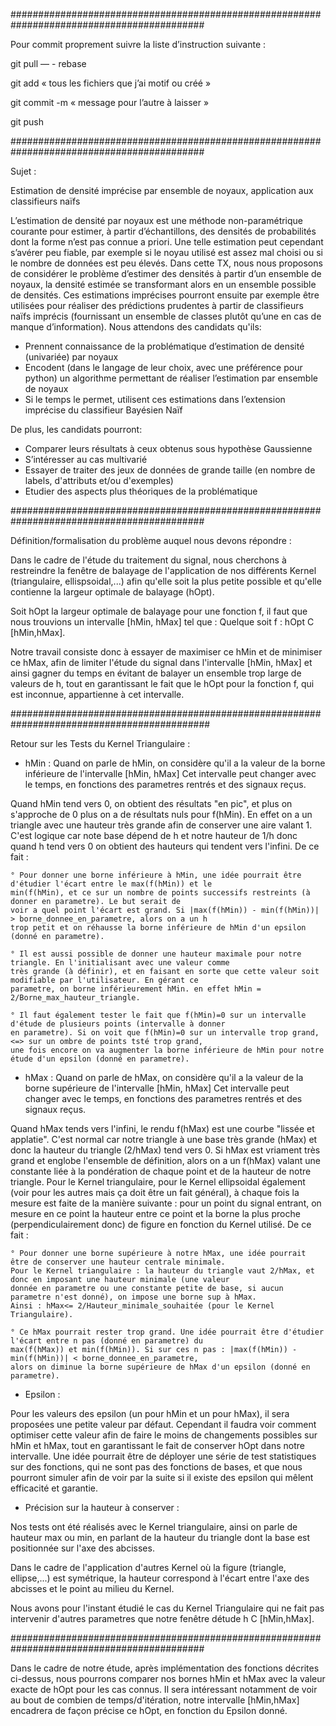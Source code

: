 ###########################################################################################


Pour commit proprement suivre la liste d’instruction suivante :

git pull — - rebase

git add « tous les fichiers que j’ai motif ou créé »

git commit -m « message pour l’autre à laisser »

git push


###########################################################################################


Sujet :

Estimation de densité imprécise par ensemble de noyaux, application aux classifieurs naïfs

L’estimation de densité par noyaux est une méthode non-paramétrique courante pour estimer, à partir d’échantillons, des
densités de probabilités dont la forme n’est pas connue a priori. Une telle estimation peut cependant s’avérer peu fiable,
par exemple si le noyau utilisé est assez mal choisi ou si le nombre de données est peu élevés. Dans cette TX, nous
nous proposons de considérer le problème d’estimer des densités à partir d’un ensemble de noyaux, la densité estimée se
transformant alors en un ensemble possible de densités. Ces estimations imprécises pourront ensuite par exemple être
utilisées pour réaliser des prédictions prudentes à partir de classifieurs naïfs imprécis (fournissant un ensemble de
classes plutôt qu’une en cas de manque d’information). Nous attendons des candidats qu'ils:

* Prennent connaissance de la problématique d’estimation de densité (univariée) par noyaux
* Encodent (dans le langage de leur choix, avec une préférence pour python) un algorithme permettant de réaliser
  l’estimation par ensemble de noyaux
* Si le temps le permet, utilisent ces estimations dans l’extension imprécise du classifieur Bayésien Naïf

De plus, les candidats pourront:

* Comparer leurs résultats à ceux obtenus sous hypothèse Gaussienne
* S’intéresser au cas multivarié
* Essayer de traiter des jeux de données de grande taille (en nombre de labels, d'attributs et/ou d'exemples)
* Etudier des aspects plus théoriques de la problématique


###########################################################################################


Définition/formalisation du problème auquel nous devons répondre :

Dans le cadre de l'étude du traitement du signal, nous cherchons à restreindre la fenêtre de balayage de
l'application de nos différents Kernel (triangulaire, ellispsoidal,...) afin qu'elle soit la plus petite possible
et qu'elle contienne la largeur optimale de balayage (hOpt).

Soit hOpt la largeur optimale de balayage pour une fonction f,
il faut que nous trouvions un intervalle [hMin, hMax] tel que :
    Quelque soit f : hOpt C [hMin,hMax].

Notre travail consiste donc à essayer de maximiser ce hMin et de minimiser ce hMax, afin de limiter l'étude du signal dans
l'intervalle [hMin, hMax] et ainsi gagner du temps en évitant de balayer un ensemble trop large de valeurs de h, tout en
garantissant le fait que le hOpt pour la fonction f, qui est inconnue, appartienne à cet intervalle.


############################################################################################


Retour sur les Tests du Kernel Triangulaire :

- hMin : Quand on parle de hMin, on considère qu'il a la valeur de la borne inférieure de l'intervalle [hMin, hMax]
        Cet intervalle peut changer avec le temps, en fonctions des parametres rentrés et des signaux reçus.

Quand hMin tend vers 0, on obtient des résultats "en pic", et plus on s'approche de 0 plus on a de résultats nuls pour
f(hMin).
En effet on a un triangle avec une hauteur très grande afin de conserver une aire valant 1. C'est logique car note base
dépend de h et notre hauteur de 1/h donc quand h tend vers 0 on obtient des hauteurs qui tendent vers l'infini.
De ce fait :

    ° Pour donner une borne inférieure à hMin, une idée pourrait être d'étudier l'écart entre le max(f(hMin)) et le
    min(f(hMin), et ce sur un nombre de points successifs restreints (à donner en parametre). Le but serait de
    voir a quel point l'écart est grand. Si |max(f(hMin)) - min(f(hMin))| > borne_donnee_en_parametre, alors on a un h
    trop petit et on réhausse la borne inférieure de hMin d'un epsilon (donné en parametre).

    ° Il est aussi possible de donner une hauteur maximale pour notre triangle. En l'initialisant avec une valeur comme
    très grande (à définir), et en faisant en sorte que cette valeur soit modifiable par l'utilisateur. En gérant ce
    parametre, on borne inférieurement hMin. en effet hMin = 2/Borne_max_hauteur_triangle.

    ° Il faut également tester le fait que f(hMin)=0 sur un intervalle d'étude de plusieurs points (intervalle à donner
    en parametre). Si on voit que f(hMin)=0 sur un intervalle trop grand, <=> sur un ombre de points tsté trop grand,
    une fois encore on va augmenter la borne inférieure de hMin pour notre étude d'un epsilon (donné en parametre).

- hMax : Quand on parle de hMax, on considère qu'il a la valeur de la borne supérieure de l'intervalle [hMin, hMax]
        Cet intervalle peut changer avec le temps, en fonctions des parametres rentrés et des signaux reçus.

Quand hMax tends vers l'infini, le rendu f(hMax) est une courbe "lissée et applatie". C'est normal car notre triangle à une
base très grande (hMax) et donc la hauteur du triangle (2/hMax) tend vers 0. Si hMax est vriament très grand et englobe
l'ensemble de définition, alors on a un f(hMax) valant une constante liée à la pondération de chaque point et de la
hauteur de notre triangle.
Pour le Kernel triangulaire, pour le Kernel ellipsoidal également (voir pour les autres mais ça doit être un fait général),
à chaque fois la mesure est faite de la manière suivante : pour un point du signal entrant, on mesure en ce point la
hauteur entre ce point et la borne la plus proche (perpendiculairement donc) de figure en fonction du Kernel utilisé.
De ce fait :


    ° Pour donner une borne supérieure à notre hMax, une idée pourrait être de conserver une hauteur centrale minimale.
    Pour le Kernel triangulaire : la hauteur du triangle vaut 2/hMax, et donc en imposant une hauteur minimale (une valeur
    donnée en parametre ou une constante petite de base, si aucun parametre n'est donné), on impose une borne sup à hMax.
    Ainsi : hMax<= 2/Hauteur_minimale_souhaitée (pour le Kernel Triangulaire).

    ° Ce hMax pourrait rester trop grand. Une idée pourrait être d'étudier l'écart entre n pas (donné en parametre) du
    max(f(hMax)) et min(f(hMin)). Si sur ces n pas : |max(f(hMin)) - min(f(hMin))| < borne_donnee_en_parametre,
    alors on diminue la borne supérieure de hMax d'un epsilon (donné en parametre).


- Epsilon :

Pour les valeurs des epsilon (un pour hMin et un pour hMax), il sera proposées une petite valeur par défaut.
Cependant il faudra voir comment optimiser cette valeur afin de faire le moins de changements possibles sur hMin et hMax,
tout en garantissant le fait de conserver hOpt dans notre intervalle.
Une idée pourrait être de déployer une série de test statistiques sur des fonctions, qui ne sont pas des fonctions de bases,
et que nous pourront simuler afin de voir par la suite si il existe des epsilon qui mêlent efficacité et garantie.


- Précision sur la hauteur à conserver :

Nos tests ont été réalisés avec le Kernel triangulaire, ainsi on parle de hauteur max ou min, en parlant de la hauteur
du triangle dont la base est positionnée sur l'axe des abcisses.

Dans le cadre de l'application d'autres Kernel où la figure (triangle, ellipse,...) est symétrique, la hauteur correspond
à l'écart entre l'axe des abcisses et le point au milieu du Kernel.

Nous avons pour l'instant étudié le cas du Kernel Triangulaire qui ne fait pas intervenir d'autres parametres que notre
fenêtre détude h C [hMin,hMax].


###########################################################################################


Dans le cadre de notre étude, après implémentation des fonctions décrites ci-dessus, nous pourrons comparer nos bornes
hMin et hMax avec la valeur exacte de hOpt pour les cas connus. Il sera intéressant notamment de voir au bout de combien
de temps/d'itération, notre intervalle [hMin,hMax] encadrera de façon précise ce hOpt, en fonction du Epsilon donné.
